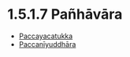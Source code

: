 

# 1.5.1.7 Pañhāvāra

* [Paccayacatukka](1.5.1.7/Paccayacatukka.md)
* [Paccanīyuddhāra](1.5.1.7/Paccaniyuddhara.md)



